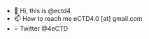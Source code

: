 - 👋 Hi, this is @ectd4
- 📫 How to reach me eCTD4.0 [at] gmail.com
- :sweat_drops: Twitter @4eCTD

<!---
ectd4/ectd4 is a ✨ special ✨ repository because its `README.md` (this file) appears on your GitHub profile.
You can click the Preview link to take a look at your changes.
--->
